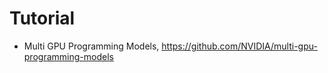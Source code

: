 # Tutorial

 - Multi GPU Programming Models, <https://github.com/NVIDIA/multi-gpu-programming-models>
